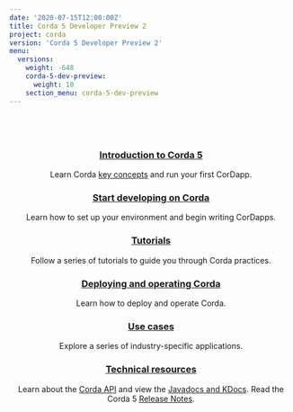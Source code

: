 ```yaml
---
date: '2020-07-15T12:00:00Z'
title: Corda 5 Developer Preview 2
project: corda
version: 'Corda 5 Developer Preview 2'
menu:
  versions:
    weight: -648
    corda-5-dev-preview:
      weight: 10  
    section_menu: corda-5-dev-preview      
---
```

<section class="section" style="text-align:center; color:white; background-image:url('bg-dark.jpg');">
  <h1>
    Corda 5 Developer Preview 2
  </h1>
</section>
<section class="section">
  <div class="row row-cols-1 row-cols-md-2 row-cols-xl-3 g-5">
<!--
  <div class="col">
    <div class="card h-100"  style="text-align: center">
      <div class="card-body">
        <h3 class="card-title">
        <a href="en/get-started.html">
          <img src='{{ "icons/agenda-bookmark.svg" | relURL }}' alt="Get started"  height="48" class="light-only">
          <img src='{{ "icons/agenda-bookmark-white.svg" | relURL }}' alt="Get started"  height="48" class="dark-only">
        </a>
          <span>Title</span></h3>
        <p>.........</p>
      </div>
      <div class="card-footer">
        <a href="5.0-dev-preview-2/release-notes/release-notes-c5dp2.html" class="btn rounded">Button text</a>
      </div>
    </div>
  </div>
-->  
<div class="col">
  <div class="card h-100"  style="text-align: center">
    <div class="card-body">
      <h3 class="card-title">
      <a href="5.0-dev-preview-2/introduction/introduction.html">
        <span>Introduction to Corda 5</span></h3></a>
      <p>Learn Corda <a href="5.0-dev-preview-2/introduction/key-concepts.html" class="fw-semibold">key concepts</a> and run your first CorDapp.</p>
    </div>
  </div>
</div>
<div class="col">
       <div class="card h-100" style="text-align: center">
         <div class="card-body">
           <h3 class="card-title">
           <a href="5.0-dev-preview-2/deploying/overview.html">
             <span>Start developing on Corda</span></h3></a>
           <p>Learn how to set up your environment and begin writing CorDapps.</p>
         </div>
       </div>
     </div>
     <div class="col">
       <div class="card h-100" style="text-align: center">
         <div class="card-body">
           <h3 class="card-title">  
           <a href="5.0-dev-preview-2/tutorials/overview.html">
             <span>Tutorials</span></h3></a>
             <p>Follow a series of tutorials to guide you through Corda practices.</p>
         </div>
       </div>
     </div>
<div class="col">
  <div class="card h-100"  style="text-align: center">
    <div class="card-body">
      <h3 class="card-title">
      <a href="5.0-dev-preview-2/deploying/overview.html">
        <span>Deploying and operating Corda</span></h3></a>
        <p>Learn how to deploy and operate Corda.</p>
    </div>
  </div>
</div>
<div class="col">
  <div class="card h-100"  style="text-align: center">
    <div class="card-body">
      <h3 class="card-title">
      <a href="5.0-dev-preview-2/use-cases/overview.html">
        <span>Use cases</span></h3></a>
        <p>Explore a series of industry-specific applications.</p>
      </ul>
    </div>
  </div>
</div>
<div class="col">
  <div class="card h-100"  style="text-align: center">
    <div class="card-body">
      <h3 class="card-title">
      <a href="5.0-dev-preview-2/technical-resources/overview.html">
        <span>Technical resources</span></h3></a>
        <p>Learn about the <a href="5.0-dev-preview-2/api-ref/corda-api.html" class="fw-semibold">Corda API</a> and view the <a href="5.0-dev-preview-2/api-ref/api-refs.html" class="fw-semibold">Javadocs and KDocs</a>. Read the Corda 5 <a href="5.0-dev-preview-2/release-notes/highlights.html" class="fw-semibold">Release Notes</a>.</p>
    </div>
  </div>
</div>
</section>
